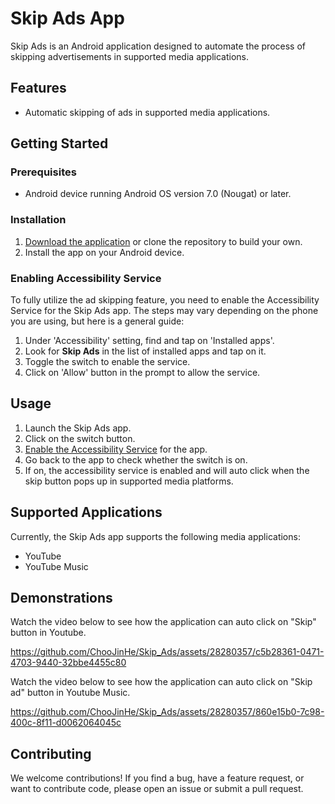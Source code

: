 # Skip Ads App

Skip Ads is an Android application designed to automate the process of skipping advertisements in supported media applications.

## Features

- Automatic skipping of ads in supported media applications.

## Getting Started

### Prerequisites

- Android device running Android OS version 7.0 (Nougat) or later.

### Installation

1. [Download the application](./app/release/app-release.apk) or clone the repository to build your own.
2. Install the app on your Android device.

### Enabling Accessibility Service

To fully utilize the ad skipping feature, you need to enable the Accessibility Service for the Skip Ads app. The steps may vary depending on the phone you are using, but here is a general guide:

1. Under 'Accessibility' setting, find and tap on 'Installed apps'.
2. Look for **Skip Ads** in the list of installed apps and tap on it.
3. Toggle the switch to enable the service.
4. Click on 'Allow' button in the prompt to allow the service.

## Usage

1. Launch the Skip Ads app.
2. Click on the switch button.
3. [Enable the Accessibility Service](#enabling-accessibility-service) for the app.
4. Go back to the app to check whether the switch is on.
5. If on, the accessibility service is enabled and will auto click when the skip button pops up in supported media platforms.

## Supported Applications

Currently, the Skip Ads app supports the following media applications:

- YouTube
- YouTube Music

## Demonstrations

Watch the video below to see how the application can auto click on "Skip" button in Youtube.


https://github.com/ChooJinHe/Skip_Ads/assets/28280357/c5b28361-0471-4703-9440-32bbe4455c80


Watch the video below to see how the application can auto click on "Skip ad" button in Youtube Music.


https://github.com/ChooJinHe/Skip_Ads/assets/28280357/860e15b0-7c98-400c-8f11-d0062064045c



## Contributing

We welcome contributions! If you find a bug, have a feature request, or want to contribute code, please open an issue or submit a pull request.
